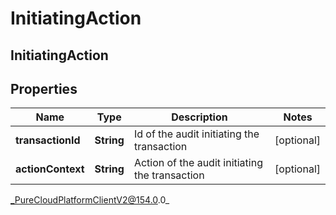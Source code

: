 # InitiatingAction

## InitiatingAction

## Properties

|Name | Type | Description | Notes|
|------------ | ------------- | ------------- | -------------|
| **transactionId** | **String** | Id of the audit initiating the transaction | [optional] |
| **actionContext** | **String** | Action of the audit initiating the transaction | [optional] |



_PureCloudPlatformClientV2@154.0.0_
